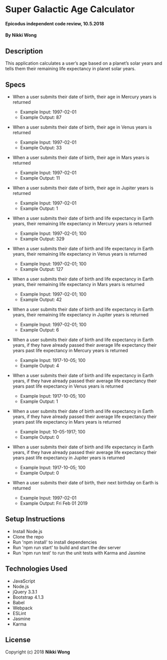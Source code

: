# Super Galactic Age Calculator

#### Epicodus independent code review, 10.5.2018

#### By Nikki Wong

## Description

This application calculates a user’s age based on a planet’s solar years and tells them their remaining life expectancy in planet solar years.

## Specs

* When a user submits their date of birth, their age in Mercury years is returned
  * Example Input: 1997-02-01
  * Example Output: 87

* When a user submits their date of birth, their age in Venus years is returned
  * Example Input: 1997-02-01
  * Example Output: 33

* When a user submits their date of birth, their age in Mars years is returned
  * Example Input: 1997-02-01
  * Example Output: 11

* When a user submits their date of birth, their age in Jupiter years is returned
  * Example Input: 1997-02-01
  * Example Output: 1

* When a user submits their date of birth and life expectancy in Earth years, their remaining life expectancy in Mercury years is returned
  * Example Input: 1997-02-01; 100
  * Example Output: 329

* When a user submits their date of birth and life expectancy in Earth years, their remaining life expectancy in Venus years is returned
  * Example Input: 1997-02-01; 100
  * Example Output: 127

* When a user submits their date of birth and life expectancy in Earth years, their remaining life expectancy in Mars years is returned
  * Example Input: 1997-02-01; 100
  * Example Output: 42

* When a user submits their date of birth and life expectancy in Earth years, their remaining life expectancy in Jupiter years is returned
  * Example Input: 1997-02-01; 100
  * Example Output: 6

* When a user submits their date of birth and life expectancy in Earth years, if they have already passed their average life expectancy their years past life expectancy in Mercury years is returned
  * Example Input: 1917-10-05; 100
  * Example Output: 4

* When a user submits their date of birth and life expectancy in Earth years, if they have already passed their average life expectancy their years past life expectancy in Venus years is returned
  * Example Input: 1917-10-05; 100
  * Example Output: 1

* When a user submits their date of birth and life expectancy in Earth years, if they have already passed their average life expectancy their years past life expectancy in Mars years is returned
  * Example Input: 10-05-1917; 100
  * Example Output: 0

* When a user submits their date of birth and life expectancy in Earth years, if they have already passed their average life expectancy their years past life expectancy in Jupiter years is returned
  * Example Input: 1917-10-05; 100
  * Example Output: 0

* When a user submits their date of birth, their next birthday on Earth is returned
  * Example Input: 1997-02-01
  * Example Output: Fri Feb 01 2019

## Setup Instructions

* Install Node.js
* Clone the repo
* Run 'npm install' to install dependencies
* Run 'npm run start' to build and start the dev server
* Run 'npm run test' to run the unit tests with Karma and Jasmine

## Technologies Used

* JavaScript
* Node.js
* jQuery 3.3.1
* Bootstrap 4.1.3
* Babel
* Webpack
* ESLint
* Jasmine
* Karma

## License

Copyright (c) 2018 **Nikki Wong**
